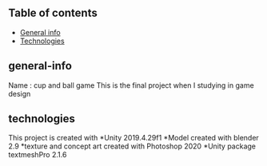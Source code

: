 ## Table of contents
* [General info](#general-info)
* [Technologies](#technologies)
## general-info
Name : cup and ball game
This is the final project when I studying in game design 
## technologies
This project is created with 
*Unity 2019.4.29f1
*Model created with blender 2.9
*texture and concept art created with Photoshop 2020
*Unity package textmeshPro 2.1.6
